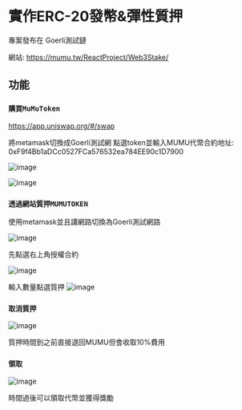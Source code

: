 # 實作ERC-20發幣&彈性質押
專案發布在 Goerli測試鏈


網站: https://mumu.tw/ReactProject/Web3Stake/

## 功能

### `購買MuMuToken`

https://app.uniswap.org/#/swap


將metamask切換成Goerli測試網 點選token並輸入MUMU代幣合約地址: 0xF9f4Bb1aDCc0527FCa576532ea784EE90c1D7900


![image](https://user-images.githubusercontent.com/44767582/208250527-4987a6cb-1f4f-4cd8-928e-df89f9db3f37.png)



![image](https://user-images.githubusercontent.com/44767582/208250539-585168d1-70c9-45e3-a43b-4ce2a0e3394f.png)



### `透過網站質押MUMUTOKEN`

使用metamask並且講網路切換為Goerli測試網路



![image](https://user-images.githubusercontent.com/44767582/208250444-0ee137d6-258a-44b7-babe-6e686f963815.png)


先點選右上角授權合約 



![image](https://user-images.githubusercontent.com/44767582/208250569-03dd5e47-d14f-4638-9428-cdbcee5cfc12.png)


輸入數量點選質押
![image](https://user-images.githubusercontent.com/44767582/208250599-a7e6d645-f735-4d55-98f9-52e43044ee67.png)



### `取消質押`

![image](https://user-images.githubusercontent.com/44767582/208250621-bdbc0932-5dca-4ba9-91ad-f388986a3abd.png)

質押時間到之前直接退回MUMU但會收取10%費用


### `領取`

![image](https://user-images.githubusercontent.com/44767582/208250682-3b3083a9-f9ca-4e23-9200-bacbf36b0986.png)

時間過後可以領取代幣並獲得獎勵


